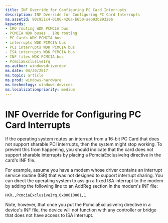 ```yaml
---
title: INF Override for Configuring PC Card Interrupts
description: INF Override for Configuring PC Card Interrupts
ms.assetid: 90c951c4-0106-426a-b650-aeb93b893206
keywords:
- IRQ routing WDK PCMCIA bus
- PCMCIA WDK buses , IRQ routing
- PC Cards WDK PCMCIA bus
- interrupts WDK PCMCIA bus
- PCI interrupts WDK PCMCIA bus
- ISA interrupts WDK PCMCIA bus
- INF files WDK PCMCIA bus
- PcmciaExclusiveIrq
ms.author: windowsdriverdev
ms.date: 04/20/2017
ms.topic: article
ms.prod: windows-hardware
ms.technology: windows-devices
ms.localizationpriority: medium
---
```


# INF Override for Configuring PC Card Interrupts





If the operating system routes an interrupt from a 16-bit PC Card that does not support sharable PCI interrupts, then the system might stop working. To prevent this from happening, you should indicate that the card does not support sharable interrupts by placing a PcmciaExclusiveIrq directive in the card's INF file.

For example, assume you have a modem whose driver contains an interrupt service routine (ISR) that was not designed to support interrupt sharing. You can direct the operating system to assign a fixed ISA interrupt to the modem by adding the following line to an AddReg section in the modem's INF file:

`HKR,,PcmciaExclusiveIrq,0x00010001,1`

Note, however, that once you put the PcmciaExclusiveIrq directive in a device's INF file, the device will not function with any controller or bridge that does not have access to ISA interrupt.

 

 





